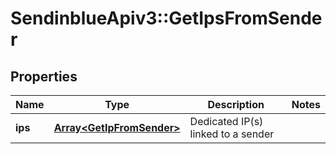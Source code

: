 # SendinblueApiv3::GetIpsFromSender

## Properties
Name | Type | Description | Notes
------------ | ------------- | ------------- | -------------
**ips** | [**Array&lt;GetIpFromSender&gt;**](GetIpFromSender.md) | Dedicated IP(s) linked to a sender | 


